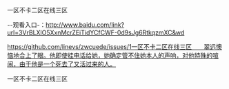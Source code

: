一区不卡二区在线三区

--观看入口-：http://www.baidu.com/link?url=3VrBLXlO5XxnMcrZEiTidYCfCWF-0d9sJg6RtkqzmXC&wd

https://github.com/linevs/zwcuede/issues/1一区不卡二区在线三区　　翠远懊恼地合上了眼。他即使挂电话给她，她确定管不住她本人的声响，对他特殊的喧闹，由于他是一个死去了又活过来的人。

一区不卡二区在线三区
